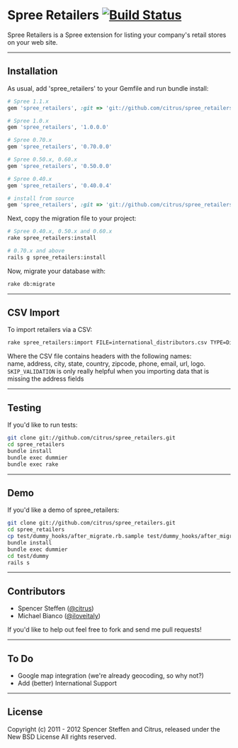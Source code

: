 # Spree Retailers [![Build Status](https://secure.travis-ci.org/citrus/spree_retailers.png)](http://travis-ci.org/citrus/spree_retailers)

Spree Retailers is a Spree extension for listing your company's retail stores on your web site.


------------------------------------------------------------------------------
Installation
------------------------------------------------------------------------------

As usual, add 'spree_retailers' to your Gemfile and run bundle install:
  
```ruby  
# Spree 1.1.x
gem 'spree_retailers', :git => 'git://github.com/citrus/spree_retailers.git'

# Spree 1.0.x
gem 'spree_retailers', '1.0.0.0'

# Spree 0.70.x
gem 'spree_retailers', '0.70.0.0'

# Spree 0.50.x, 0.60.x
gem 'spree_retailers', '0.50.0.0'

# Spree 0.40.x 
gem 'spree_retailers', '0.40.0.4'

# install from source
gem 'spree_retailers', :git => 'git://github.com/citrus/spree_retailers.git'
```


Next, copy the migration file to your project:

```bash
# Spree 0.40.x, 0.50.x and 0.60.x
rake spree_retailers:install

# 0.70.x and above
rails g spree_retailers:install
```


Now, migrate your database with:

```bash
rake db:migrate
```

------------------------------------------------------------------------------
CSV Import
------------------------------------------------------------------------------

To import retailers via a CSV:

```bash
rake spree_retailers:import FILE=international_distributors.csv TYPE=Distributors SKIP_VALIDATION=true
```

Where the CSV file contains headers with the following names:  
name, address, city, state, country, zipcode, phone, email, url, logo. `SKIP_VALIDATION` is only really helpful when you importing data that is missing the address fields


------------------------------------------------------------------------------
Testing
------------------------------------------------------------------------------

If you'd like to run tests:

```bash    
git clone git://github.com/citrus/spree_retailers.git
cd spree_retailers
bundle install
bundle exec dummier
bundle exec rake
```


------------------------------------------------------------------------------
Demo
------------------------------------------------------------------------------

If you'd like a demo of spree_retailers:

```bash
git clone git://github.com/citrus/spree_retailers.git
cd spree_retailers
cp test/dummy_hooks/after_migrate.rb.sample test/dummy_hooks/after_migrate.rb
bundle install
bundle exec dummier
cd test/dummy
rails s
```  


------------------------------------------------------------------------------
Contributors
------------------------------------------------------------------------------

* Spencer Steffen ([@citrus](https://github.com/citrus))
* Michael Bianco ([@iloveitaly](https://github.com/iloveitaly))

If you'd like to help out feel free to fork and send me pull requests!


------------------------------------------------------------------------------
To Do
------------------------------------------------------------------------------

* Google map integration (we're already geocoding, so why not?)
* Add (better) International Support


------------------------------------------------------------------------------
License
------------------------------------------------------------------------------

Copyright (c) 2011 - 2012 Spencer Steffen and Citrus, released under the New BSD License All rights reserved.
